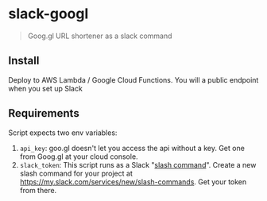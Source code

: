 # slack-googl

> Goog.gl URL shortener as a slack command

## Install
Deploy to AWS Lambda / Google Cloud Functions.
You will a public endpoint when you set up Slack

## Requirements
Script expects two env variables:

1. `api_key`: goo.gl doesn't let you access the api without a key. Get one from Goog.gl at your cloud console.
2. `slack_token`: This script runs as a Slack "[slash command](https://api.slack.com/slash-command)". Create a new slash command for your project at https://my.slack.com/services/new/slash-commands. Get your token from there.


